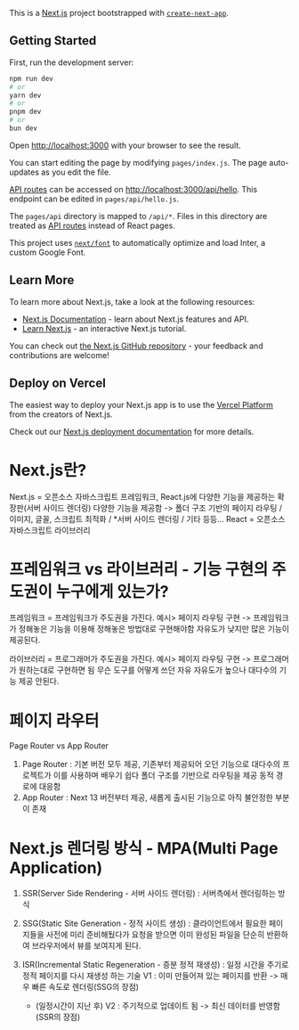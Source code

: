 This is a [Next.js](https://nextjs.org/) project bootstrapped with [`create-next-app`](https://github.com/vercel/next.js/tree/canary/packages/create-next-app).

## Getting Started

First, run the development server:

```bash
npm run dev
# or
yarn dev
# or
pnpm dev
# or
bun dev
```

Open [http://localhost:3000](http://localhost:3000) with your browser to see the result.

You can start editing the page by modifying `pages/index.js`. The page auto-updates as you edit the file.

[API routes](https://nextjs.org/docs/api-routes/introduction) can be accessed on [http://localhost:3000/api/hello](http://localhost:3000/api/hello). This endpoint can be edited in `pages/api/hello.js`.

The `pages/api` directory is mapped to `/api/*`. Files in this directory are treated as [API routes](https://nextjs.org/docs/api-routes/introduction) instead of React pages.

This project uses [`next/font`](https://nextjs.org/docs/basic-features/font-optimization) to automatically optimize and load Inter, a custom Google Font.

## Learn More

To learn more about Next.js, take a look at the following resources:

- [Next.js Documentation](https://nextjs.org/docs) - learn about Next.js features and API.
- [Learn Next.js](https://nextjs.org/learn) - an interactive Next.js tutorial.

You can check out [the Next.js GitHub repository](https://github.com/vercel/next.js/) - your feedback and contributions are welcome!

## Deploy on Vercel

The easiest way to deploy your Next.js app is to use the [Vercel Platform](https://vercel.com/new?utm_medium=default-template&filter=next.js&utm_source=create-next-app&utm_campaign=create-next-app-readme) from the creators of Next.js.

Check out our [Next.js deployment documentation](https://nextjs.org/docs/deployment) for more details.



# Next.js란?
Next.js   = 오픈소스 자바스크립트 프레임워크, React.js에 다양한 기능을 제공하는 확장판(서버 사이드 렌더링)
            다양한 기능을 제공함 -> 폴더 구조 기반의 페이지 라우팅 / 이미지, 글꼴, 스크립트 최적화 / *서버 사이드 렌더링 / 기타 등등...
React     = 오픈소스 자바스크립트 라이브러리

# 프레임워크 vs 라이브러리 - 기능 구현의 주도권이 누구에게 있는가?
  프레임워크 = 프레임워크가 주도권을 가진다.
    예시> 페이지 라우팅 구현 -> 프레임워크가 정해놓은 기능을 이용해 정해놓은 방법대로 구현해야함
  자유도가 낮지만 많은 기능이 제공된다.

  라이브러리 = 프로그래머가 주도권을 가진다.
    예시> 페이지 라우팅 구현 -> 프로그래머가 원하는대로 구현하면 됨 무슨 도구를 어떻게 쓰던 자유
  자유도가 높으나 대다수의 기능 제공 안된다.

# 페이지 라우터
Page Router vs App Router
1. Page Router : 기본 버전 모두 제공, 기존부터 제공되어 오던 기능으로 대다수의 프로젝트가 이를 사용하며 배우기 쉽다
                 폴더 구조를 기반으로 라우팅을 제공
                 동적 경로에 대응함
2. App Router : Next 13 버전부터 제공, 새롭게 출시된 기능으로 아직 불안정한 부분이 존재


# Next.js 렌더링 방식 - MPA(Multi Page Application)
1. SSR(Server Side Rendering - 서버 사이드 렌더링) : 서버측에서 렌더링하는 방식

2. SSG(Static Site Generation - 정적 사이트 생성)
   : 클라이언트에서 필요한 페이지들을 사전에 미리 준비해뒀다가 요청을 받으면 이미 완성된
     파일을 단순히 반환하여 브라우저에서 뷰를 보여지게 된다.
     
3. ISR(Incremental Static Regeneration - 증분 정적 재생성) : 일정 시간을 주기로 정적 페이지를 다시 재생성 하는 기술
    V1 : 이미 만들어져 있는 페이지를 반환 -> 매우 빠른 속도로 렌더링(SSG의 장점)
    - (일정시간이 지난 후)
    V2 : 주기적으로 업데이트 됨 -> 최신 데이터를 반영함(SSR의 장점)